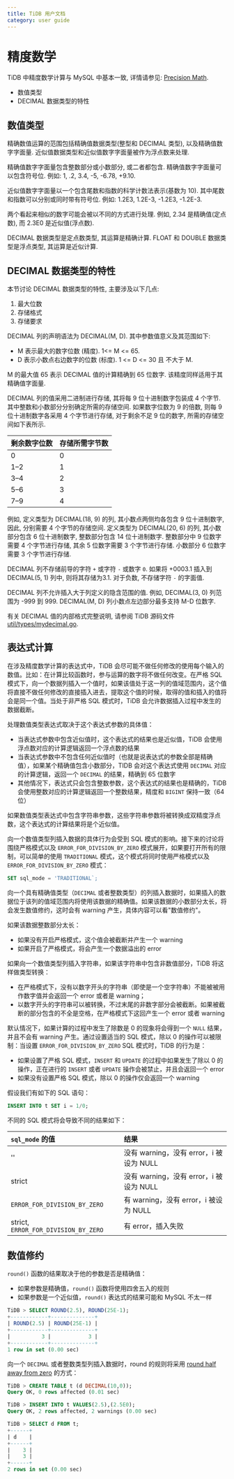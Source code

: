 ```yaml
---
title: TiDB 用户文档
category: user guide
---
```


# 精度数学

TiDB 中精度数学计算与 MySQL 中基本一致, 详情请参见: [Precision Math](https://dev.mysql.com/doc/refman/5.7/en/precision-math.html).

- 数值类型
- DECIMAL 数据类型的特性

## 数值类型

精确数值运算的范围包括精确值数据类型(整型和 DECIMAL 类型), 以及精确值数字字面量. 近似值数据类型和近似值数字字面量被作为浮点数来处理.

精确值数字字面量包含整数部分或小数部分, 或二者都包含. 精确值数字字面量可以包含符号位. 例如: 1, .2, 3.4, -5, -6.78, +9.10.

近似值数字字面量以一个包含尾数和指数的科学计数法表示(基数为 10). 其中尾数和指数可以分别或同时带有符号位. 例如: 1.2E3, 1.2E-3, -1.2E3, -1.2E-3.

两个看起来相似的数字可能会被以不同的方式进行处理. 例如, 2.34 是精确值(定点数), 而 2.3E0 是近似值(浮点数).

DECIMAL 数据类型是定点数类型, 其运算是精确计算. FLOAT 和 DOUBLE 数据类型是浮点类型, 其运算是近似计算.

## DECIMAL 数据类型的特性

本节讨论 DECIMAL 数据类型的特性, 主要涉及以下几点:

1. 最大位数
2. 存储格式
3. 存储要求

DECIMAL 列的声明语法为 DECIMAL(M, D). 其中参数值意义及其范围如下:

- M 表示最大的数字位数 (精度). 1<= M <= 65.
- D 表示小数点右边数字的位数 (标度). 1 <= D <= 30 且 不大于 M.

M 的最大值 65 表示 DECIMAL 值的计算精确到 65 位数字. 该精度同样适用于其精确值字面量.

DECIMAL 列的值采用二进制进行存储, 其将每 9 位十进制数字包装成 4 个字节. 其中整数和小数部分分别确定所需的存储空间. 如果数字位数为 9 的倍数, 则每 9 位十进制数字各采用 4 个字节进行存储, 对于剩余不足 9 位的数字,  所需的存储空间如下表所示.

| 剩余数字位数 | 存储所需字节数 |
| --- | --- |
| 0   | 0 |
| 1–2 | 1 |
| 3–4 | 2 |
| 5–6 | 3 |
| 7–9 | 4 |

例如, 定义类型为 DECIMAL(18, 9) 的列, 其小数点两侧均各包含 9 位十进制数字, 因此, 分别需要 4 个字节的存储空间. 定义类型为 DECIMAL(20, 6) 的列, 其小数部分包含 6 位十进制数字, 整数部分包含 14 位十进制数字. 整数部分中 9 位数字需要 4 个字节进行存储, 其余 5 位数字需要 3 个字节进行存储. 小数部分 6 位数字需要 3 个字节进行存储.

DECIMAL 列不存储前导的字符 `+` 或字符 `-` 或数字 `0`. 如果将 +0003.1 插入到 DECIMAL(5, 1) 列中, 则将其存储为3.1. 对于负数, 不存储字符 `-` 的字面值.

DECIMAL 列不允许插入大于列定义的隐含范围的值. 例如, DECIMAL(3, 0) 列范围为 -999 到 999. DECIMAL(M, D) 列小数点左边部分最多支持 M-D 位数字.

有关 DECIMAL 值的内部格式完整说明, 请参阅 TiDB 源码文件 [util/types/mydecimal.go](https://github.com/pingcap/tidb/blob/master/util/types/mydecimal.go).

## 表达式计算

在涉及精度数学计算的表达式中，TiDB 会尽可能不做任何修改的使用每个输入的数值。比如：在计算比较函数时，参与运算的数字将不做任何改变。在严格 SQL 模式下，向一个数据列插入一个值时，如果该值处于这一列的值域范围内，这个值将直接不做任何修改的直接插入进去，提取这个值的时候，取得的值和插入的值将会是同一个值。当处于非严格 SQL 模式时，TiDB 会允许数据插入过程中发生的数据截断。

处理数值类型表达式取决于这个表达式参数的具体值：

* 当表达式参数中包含近似值时，这个表达式的结果也是近似值，TiDB 会使用浮点数对应的计算逻辑返回一个浮点数的结果
* 当表达式参数中不包含任何近似值时（也就是说表达式的参数全部是精确值），如果某个精确值包含小数部分，TIDB 会对这个表达式使用 `DECIMAL` 对应的计算逻辑，返回一个 `DECIMAL` 的结果，精确到 65 位数字
* 其他情况下，表达式只会包含整数参数，这个表达式的结果也是精确的，TiDB 会使用整数对应的计算逻辑返回一个整数结果，精度和 `BIGINT` 保持一致（64位）

如果数值类型表达式中包含字符串参数，这些字符串参数将被转换成双精度浮点数，这个表达式的计算结果将是个近似值。

向一个数值类型列插入数据的具体行为会受到 SQL 模式的影响。接下来的讨论将围绕严格模式以及 `ERROR_FOR_DIVISION_BY_ZERO` 模式展开，如果要打开所有的限制，可以简单的使用 `TRADITIONAL` 模式，这个模式将同时使用严格模式以及 `ERROR_FOR_DIVISION_BY_ZERO`  模式：

```sql
SET sql_mode = 'TRADITIONAL`;
```

向一个具有精确值类型（`DECIMAL` 或者整数类型）的列插入数据时，如果插入的数据位于该列的值域范围内将使用该数据的精确值。如果该数据的小数部分太长，将会发生数值修约，这时会有 warning 产生，具体内容可以看"数值修约"。

如果该数据整数部分太长：

* 如果没有开启严格模式，这个值会被截断并产生一个 warning
* 如果开启了严格模式，将会产生一个数据溢出的 error

如果向一个数值类型列插入字符串，如果该字符串中包含非数值部分，TiDB 将这样做类型转换：

* 在严格模式下，没有以数字开头的字符串（即使是一个空字符串）不能被被用作数字值并会返回一个 error 或者是 warning；
* 以数字开头的字符串可以被转换，不过末尾的非数字部分会被截断。如果被截断的部分包含的不全是空格，在严格模式下这回产生一个 error 或者 warning

默认情况下，如果计算的过程中发生了除数是 0 的现象将会得到一个 `NULL` 结果，并且不会有 warning 产生。通过设置适当的 SQL 模式，除以 0 的操作可以被限制：当设置 `ERROR_FOR_DIVISION_BY_ZERO` SQL 模式时，TiDB 的行为是：

* 如果设置了严格 SQL 模式，`INSERT` 和 `UPDATE` 的过程中如果发生了除以 0 的操作，正在进行的 `INSERT` 或者 `UPDATE` 操作会被禁止，并且会返回一个 error
* 如果没有设置严格 SQL 模式，除以 0 的操作仅会返回一个 warning

假设我们有如下的 SQL 语句：

```sql
INSERT INTO t SET i = 1/0;
```

不同的 SQL 模式将会导致不同的结果如下：

| `sql_mode` 的值 | 结果 |
| :--- | :--- |
| '' | 没有 warning，没有 error，i 被设为 NULL |
| strict | 没有 warning，没有 error，i 被设为 NULL |
| `ERROR_FOR_DIVISION_BY_ZERO` | 有 warning，没有 error，i 被设为 NULL |
| strict, `ERROR_FOR_DIVISION_BY_ZERO` | 有 error，插入失败 |


## 数值修约

`round()` 函数的结果取决于他的参数是否是精确值：

* 如果参数是精确值，`round()` 函数将使用四舍五入的规则
* 如果参数是一个近似值，`round()` 表达式的结果可能和 MySQL 不太一样

```sql
TiDB > SELECT ROUND(2.5), ROUND(25E-1);
+------------+--------------+
| ROUND(2.5) | ROUND(25E-1) |
+------------+--------------+
|          3 |            3 |
+------------+--------------+
1 row in set (0.00 sec)
```

向一个 `DECIMAL` 或者整数类型列插入数据时，round 的规则将采用 [round half away from zero](https://en.wikipedia.org/wiki/Rounding\#Round_half_away_from_zero) 的方式：

```sql
TiDB > CREATE TABLE t (d DECIMAL(10,0));
Query OK, 0 rows affected (0.01 sec)

TiDB > INSERT INTO t VALUES(2.5),(2.5E0);
Query OK, 2 rows affected, 2 warnings (0.00 sec)

TiDB > SELECT d FROM t;
+------+
| d    |
+------+
|    3 |
|    3 |
+------+
2 rows in set (0.00 sec)
```
